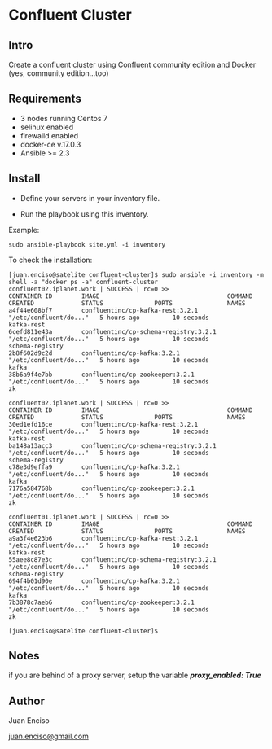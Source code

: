 # Confluent Cluster

## Intro

Create a confluent cluster using Confluent community edition and Docker (yes, community edition...too)

## Requirements

* 3 nodes running Centos 7 
* selinux enabled
* firewalld enabled
* docker-ce v.17.0.3
* Ansible >= 2.3

## Install

* Define your servers in your inventory file.

* Run the playbook using this inventory.

Example:

```
sudo ansible-playbook site.yml -i inventory
```

To check the installation: 

```
[juan.enciso@satelite confluent-cluster]$ sudo ansible -i inventory -m shell -a "docker ps -a" confluent-cluster            
confluent02.iplanet.work | SUCCESS | rc=0 >>
CONTAINER ID        IMAGE                                   COMMAND                  CREATED             STATUS              PORTS               NAMES
a4f44e608bf7        confluentinc/cp-kafka-rest:3.2.1        "/etc/confluent/do..."   5 hours ago         10 seconds                              kafka-rest
6cefd811e43a        confluentinc/cp-schema-registry:3.2.1   "/etc/confluent/do..."   5 hours ago         10 seconds                              schema-registry
2b8f602d9c2d        confluentinc/cp-kafka:3.2.1             "/etc/confluent/do..."   5 hours ago         10 seconds                              kafka
38b6a9f4e7bb        confluentinc/cp-zookeeper:3.2.1         "/etc/confluent/do..."   5 hours ago         10 seconds                              zk

confluent02.iplanet.work | SUCCESS | rc=0 >>
CONTAINER ID        IMAGE                                   COMMAND                  CREATED             STATUS              PORTS               NAMES
30ed1efd16ce        confluentinc/cp-kafka-rest:3.2.1        "/etc/confluent/do..."   5 hours ago         10 seconds                              kafka-rest
ba148a13acc3        confluentinc/cp-schema-registry:3.2.1   "/etc/confluent/do..."   5 hours ago         10 seconds                              schema-registry
c78e3d9effa9        confluentinc/cp-kafka:3.2.1             "/etc/confluent/do..."   5 hours ago         10 seconds                              kafka
7176a584768b        confluentinc/cp-zookeeper:3.2.1         "/etc/confluent/do..."   5 hours ago         10 seconds                              zk

confluent01.iplanet.work | SUCCESS | rc=0 >>
CONTAINER ID        IMAGE                                   COMMAND                  CREATED             STATUS              PORTS               NAMES
a9a3f4e623b6        confluentinc/cp-kafka-rest:3.2.1        "/etc/confluent/do..."   5 hours ago         10 seconds                              kafka-rest
55aee8c87e3c        confluentinc/cp-schema-registry:3.2.1   "/etc/confluent/do..."   5 hours ago         10 seconds                              schema-registry
694f4b01d90e        confluentinc/cp-kafka:3.2.1             "/etc/confluent/do..."   5 hours ago         10 seconds                              kafka
7b3878c7aeb6        confluentinc/cp-zookeeper:3.2.1         "/etc/confluent/do..."   5 hours ago         10 seconds                              zk

[juan.enciso@satelite confluent-cluster]$ 
```

## Notes

if you are behind of a proxy server, setup the variable ***proxy_enabled: True***


## Author

Juan Enciso 

juan.enciso@gmail.com
